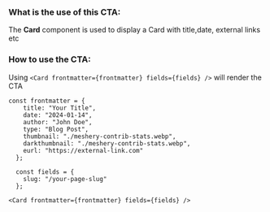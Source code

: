 ### What is the use of this CTA:
The **Card** component is used to display a Card with title,date, external links etc

### How to use the CTA:
Using `<Card frontmatter={frontmatter} fields={fields} />` will render the CTA 

```
const frontmatter = {
    title: "Your Title",
    date: "2024-01-14",
    author: "John Doe",
    type: "Blog Post",
    thumbnail: "./meshery-contrib-stats.webp",
    darkthumbnail: "./meshery-contrib-stats.webp",
    eurl: "https://external-link.com"
  };

  const fields = {
    slug: "/your-page-slug"
  };
```

```
<Card frontmatter={frontmatter} fields={fields} />
```
